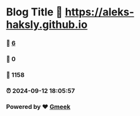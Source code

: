 # Blog Title :link: https://aleks-haksly.github.io 
### :page_facing_up: [6](https://aleks-haksly.github.io/tag.html) 
### :speech_balloon: 0 
### :hibiscus: 1158 
### :alarm_clock: 2024-09-12 18:05:57 
### Powered by :heart: [Gmeek](https://github.com/Meekdai/Gmeek)
